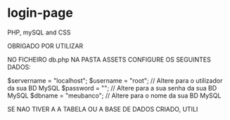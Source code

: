 # login-page
PHP, mySQL and CSS

OBRIGADO POR UTILIZAR 

NO FICHEIRO db.php  NA PASTA ASSETS CONFIGURE OS SEGUINTES DADOS:

$servername = "localhost";
$username = "root"; // Altere para o utilizador da sua BD MySQL
$password = ""; // Altere para a sua senha da sua BD MySQL
$dbname = "meubanco"; // Altere para o nome da sua BD MySQL

SE NAO TIVER A A TABELA OU A BASE DE DADOS CRIADO, UTILI
